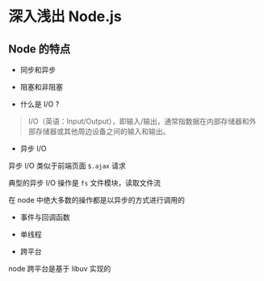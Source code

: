 # 深入浅出 Node.js

## Node 的特点

- 同步和异步

- 阻塞和非阻塞

- 什么是 I/O ?

> I/O（英语：Input/Output），即输入/输出，通常指数据在内部存储器和外部存储器或其他周边设备之间的输入和输出。

- 异步 I/O

异步 I/O 类似于前端页面 `$.ajax` 请求

典型的异步 I/O 操作是 `fs` 文件模块，读取文件流

在 node 中绝大多数的操作都是以异步的方式进行调用的

- 事件与回调函数

- 单线程

- 跨平台

node 跨平台是基于 libuv 实现的
